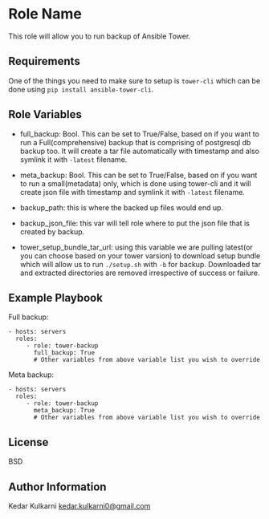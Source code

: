 Role Name
=========

This role will allow you to run backup of Ansible Tower.

Requirements
------------

One of the things you need to make sure to setup is `tower-cli` which can be done using `pip install ansible-tower-cli`.

Role Variables
--------------

- full_backup: Bool. This can be set to True/False, based on if you want to run a Full(comprehensive) backup that is comprising of postgresql db backup too. It will create a tar file automatically with timestamp and also symlink it with `-latest` filename.
- meta_backup: Bool. This can be set to True/False, based on if you want to run a small(metadata) only, which is done using tower-cli and it will create json file with timestamp and symlink it with `-latest` filename.

- backup_path: this is where the backed up files would end up.
- backup_json_file: this var will tell role where to put the json file that is created by backup.
- tower_setup_bundle_tar_url: using this variable we are pulling latest(or you can choose based on your tower varsion) to download setup bundle which will allow us to run `./setup.sh` with `-b` for backup. Downloaded tar and extracted directories are removed irrespective of success or failure.

Example Playbook
----------------

Full backup:

    - hosts: servers
      roles:
         - role: tower-backup
           full_backup: True
           # Other variables from above variable list you wish to override


Meta backup:

    - hosts: servers
      roles:
         - role: tower-backup
           meta_backup: True
           # Other variables from above variable list you wish to override



License
-------

BSD

Author Information
------------------

Kedar Kulkarni <kedar.kulkarni0@gmail.com>
